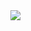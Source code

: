 <img src="https://img.itch.zone/aW1hZ2UvMzE4NzE2Ny8xOTExODI5Ny5wbmc=/original/V8sKGd.png" style="image-rendering: pixelated; image-rendering: -moz-crisp-edges; image-rendering: crisp-edges;">
